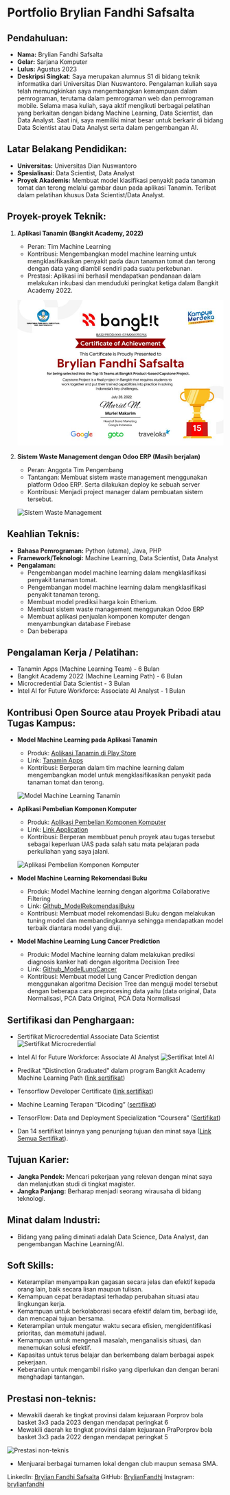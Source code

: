 # Portfolio Brylian Fandhi Safsalta

## Pendahuluan:

- **Nama:** Brylian Fandhi Safsalta
- **Gelar:** Sarjana Komputer
- **Lulus:** Agustus 2023
- **Deskripsi Singkat**: Saya merupakan alumnus S1 di bidang teknik informatika dari Universitas Dian Nuswantoro. Pengalaman kuliah saya telah memungkinkan saya mengembangkan kemampuan dalam pemrograman, terutama dalam pemrograman web dan pemrograman mobile. Selama masa kuliah, saya aktif mengikuti berbagai pelatihan yang berkaitan dengan bidang Machine Learning, Data Scientist, dan Data Analyst. Saat ini, saya memiliki minat besar untuk berkarir di bidang Data Scientist atau Data Analyst serta dalam pengembangan AI.

## Latar Belakang Pendidikan:

- **Universitas:** Universitas Dian Nuswantoro
- **Spesialisasi:** Data Scientist, Data Analyst
- **Proyek Akademis:** Membuat model klasifikasi penyakit pada tanaman tomat dan terong melalui gambar daun pada aplikasi Tanamin. Terlibat dalam pelatihan khusus Data Scientist/Data Analyst.

## Proyek-proyek Teknik:

1. **Aplikasi Tanamin (Bangkit Academy, 2022)**
   - Peran: Tim Machine Learning
   - Kontribusi: Mengembangkan model machine learning untuk mengklasifikasikan penyakit pada daun tanaman tomat dan terong dengan data yang diambil sendiri pada suatu perkebunan.
   - Prestasi: Aplikasi ini berhasil mendapatkan pendanaan dalam melakukan inkubasi dan menduduki peringkat ketiga dalam Bangkit Academy 2022.
   
   ![Aplikasi Tanamin](Untitled.png)
   
2. **Sistem Waste Management dengan Odoo ERP (Masih berjalan)**
   - Peran: Anggota Tim Pengembang
   - Tantangan: Membuat sistem waste management menggunakan platform Odoo ERP. Serta dilakukan deploy ke sebuah server
   - Kontribusi: Menjadi project manager dalam pembuatan sistem tersebut.
   
   ![Sistem Waste Management](https://s3-us-west-2.amazonaws.com/secure.notion-static.com/cb5bfee0-d6a6-4d72-a40e-00d06d789b3d/Untitled.jpeg)

## Keahlian Teknis:

- **Bahasa Pemrograman:** Python (utama), Java, PHP
- **Framework/Teknologi:** Machine Learning, Data Scientist, Data Analyst
- **Pengalaman:**  
    - Pengembangan model machine learning dalam mengklasifikasi penyakit tanaman tomat.
    - Pengembangan model machine learning dalam mengklasifikasi penyakit tanaman terong.
    - Membuat model prediksi harga koin Etherium.
    - Membuat sistem waste management menggunakan Odoo ERP
    - Membuat aplikasi penjualan komponen komputer dengan menyambungkan database Firebase
    - Dan beberapa

## Pengalaman Kerja / Pelatihan:

- Tanamin Apps (Machine Learning Team) - 6 Bulan
- Bangkit Academy 2022 (Machine Learning Path) - 6 Bulan
- Microcredential Data Scientist - 3 Bulan
- Intel AI for Future Workforce: Associate AI Analyst - 1 Bulan

## Kontribusi Open Source atau Proyek Pribadi atau Tugas Kampus:

- **Model Machine Learning pada Aplikasi Tanamin**
    - Produk: [Aplikasi Tanamin di Play Store](https://chat.openai.com/link_aplikasi_tanamin)
    - Link: [Tanamin Apps](https://play.google.com/store/apps/details?id=com.app.tanamin)
    - Kontribusi: Berperan dalam tim machine learning dalam mengembangkan model untuk mengklasifikasikan penyakit pada tanaman tomat dan terong.
   
    ![Model Machine Learning Tanamin](https://s3-us-west-2.amazonaws.com/secure.notion-static.com/7fc1022a-f1ad-4d86-bef5-3fe3b6924e50/Untitled.png)
   
- **Aplikasi Pembelian Komponen Komputer**
    - Produk: [Aplikasi Pembelian Komponen Komputer](https://chat.openai.com/link_aplikasi_tanamin)
    - Link: [Link Application](https://github.com/BrylianFandhi/PPB/tree/9a92f15b79873980f3e37f783f04f187e53c886a/UAS4506_12169_12197_12201_12206)
    - Kontribusi: Berperan membbuat penuh proyek atau tugas tersebut sebagai keperluan UAS pada salah satu mata pelajaran pada perkuliahan yang saya jalani.
   
    ![Aplikasi Pembelian Komponen Komputer](https://s3-us-west-2.amazonaws.com/secure.notion-static.com/a4672f8e-8ba1-45e9-b4ef-dfee674b235e/Untitled.png)
   
- **Model Machine Learning Rekomendasi Buku**
    - Produk: Model Machine learning dengan algoritma Collaborative Filtering
    - Link: [Github_ModelRekomendasiBuku](https://github.com/BrylianFandhi/ProgresBelajarku/tree/68cd2259c44e90e58c0e0c86ae0f75549707fb5d/SubmisiDicoding1/Submision%202)
    - Kontribusi: Membuat model rekomendasi Buku dengan melakukan tuning model dan membandingkannya sehingga mendapatkan model terbaik diantara model yang diuji.
- **Model Machine Learning Lung Cancer Prediction**
    - Produk: Model Machine learning dalam melakukan prediksi diagnosis kanker hati dengan algoritma Decision Tree
    - Link: [Github_ModelLungCancer](https://github.com/BrylianFandhi/ProgresBelajarku/tree/68cd2259c44e90e58c0e0c86ae0f75549707fb5d/SubmisiDicoding1/Submision%202)
    - Kontribusi: Membuat model Lung Cancer Prediction dengan menggunakan algoritma Decision Tree dan menguji model tersebut dengan beberapa cara preprocesing data yaitu (data original, Data Normalisasi, PCA Data Original, PCA Data Normalisasi

## Sertifikasi dan Penghargaan:

- Sertifikat Microcredential Associate Data Scientist
![Sertifikat Microcredential](https://s3-us-west-2.amazonaws.com/secure.notion-static.com/d3b6c5b1-a22d-4f5b-a662-bb7ca924614c/Untitled.png)

- Intel AI for Future Workforce: Associate AI Analyst
![Sertifikat Intel AI](https://s3-us-west-2.amazonaws.com/secure.notion-static.com/8d64e57d-f031-4758-be31-05946fcc17a0/Untitled.png)

- Predikat "Distinction Graduated" dalam program Bangkit Academy Machine Learning Path ([link sertifikat](https://www.linkedin.com/in/brylian-fandhi-safsalta-123010229/overlay/experience/2156033502/multiple-media-viewer?profileId=ACoAADkh4asBRery_mMdQKOmQFZoiZQdxL2suk4&treasuryMediaId=1635523030051&type=IMAGE&lipi=urn%3Ali%3Apage%3Ad_flagship3_profile_view_base%3B3TQMvOc1Q4aWW4RPE7fHag%3D%3D))
- Tensorflow Developer Certificate ([link sertifikat](https://www.credential.net/3fd58dc3-0590-4319-84e9-83c0ac73503f#gs.4kcwgb))
- Machine Learning Terapan “Dicoding” ([sertifikat](https://www.dicoding.com/certificates/L4PQ6D31OPO1))
- TensorFlow: Data and Deployment Specialization “Coursera” ([Sertifikat](https://www.coursera.org/account/accomplishments/specialization/certificate/H9DAJP9JDFCD))
- Dan 14 sertifikat lainnya yang penunjang tujuan dan minat saya ([Link Semua Sertifikat](https://www.linkedin.com/in/brylian-fandhi-safsalta-123010229/details/certifications/)).

## Tujuan Karier:

- **Jangka Pendek:** Mencari pekerjaan yang relevan dengan minat saya dan melanjutkan studi di tingkat magister.
- **Jangka Panjang:** Berharap menjadi seorang wirausaha di bidang teknologi.

## Minat dalam Industri:

- Bidang yang paling diminati adalah Data Science, Data Analyst, dan pengembangan Machine Learning/AI.

## Soft Skills:

- Keterampilan menyampaikan gagasan secara jelas dan efektif kepada orang lain, baik secara lisan maupun tulisan.
- Kemampuan cepat beradaptasi terhadap perubahan situasi atau lingkungan kerja.
- Kemampuan untuk berkolaborasi secara efektif dalam tim, berbagi ide, dan mencapai tujuan bersama.
- Keterampilan untuk mengatur waktu secara efisien, mengidentifikasi prioritas, dan mematuhi jadwal.
- Kemampuan untuk mengenali masalah, menganalisis situasi, dan menemukan solusi efektif.
- Kapasitas untuk terus belajar dan berkembang dalam berbagai aspek pekerjaan.
- Keberanian untuk mengambil risiko yang diperlukan dan dengan berani menghadapi tantangan.

## Prestasi non-teknis:

- Mewakili daerah ke tingkat provinsi dalam kejuaraan Porprov bola basket 3x3 pada 2023 dengan mendapat peringkat 6
- Mewakili daerah ke tingkat provinsi dalam kejuaraan PraPorprov bola basket 3x3 pada 2022 dengan mendapat peringkat 5

![Prestasi non-teknis](https://s3-us-west-2.amazonaws.com/secure.notion-static.com/3d1931d1-19a2-4488-b15b-0200b24cff35/Untitled.png)

- Menjuarai berbagai turnamen lokal dengan club maupun semasa SMA.

LinkedIn: [Brylian Fandhi Safsalta](https://www.linkedin.com/in/brylian-fandhi-safsalta-123010229/)
GitHub: [BrylianFandhi](https://github.com/BrylianFandhi)
Instagram: [brylianfandhi](https://www.instagram.com/brylianfandhi/)
